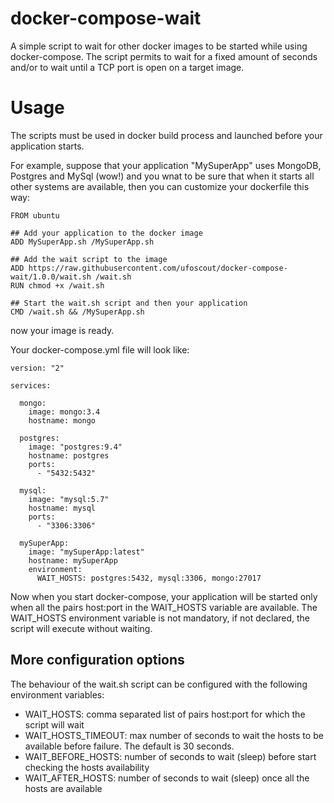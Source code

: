 # docker-compose-wait
A simple script to wait for other docker images to be started while using docker-compose.
The script permits to wait for a fixed amount of seconds and/or to wait until a TCP port is open on a target image.

# Usage
The scripts must be used in docker build process and launched before your application starts.

For example, suppose that your application "MySuperApp" uses MongoDB, Postgres and MySql (wow!) and you wnat to be sure that when it starts all other systems are available, then you can customize your dockerfile this way:

```
FROM ubuntu

## Add your application to the docker image
ADD MySuperApp.sh /MySuperApp.sh

## Add the wait script to the image
ADD https://raw.githubusercontent.com/ufoscout/docker-compose-wait/1.0.0/wait.sh /wait.sh
RUN chmod +x /wait.sh

## Start the wait.sh script and then your application
CMD /wait.sh && /MySuperApp.sh
```

now your image is ready.

Your docker-compose.yml file will look like:

```
version: "2"

services:

  mongo:
    image: mongo:3.4
    hostname: mongo
  
  postgres:
    image: "postgres:9.4"
    hostname: postgres
    ports:
      - "5432:5432"

  mysql:
    image: "mysql:5.7"
    hostname: mysql
    ports:
      - "3306:3306"
      
  mySuperApp:
    image: "mySuperApp:latest"
    hostname: mySuperApp
    environment:
      WAIT_HOSTS: postgres:5432, mysql:3306, mongo:27017
```

Now when you start docker-compose, your application will be started only when all the pairs host:port in the WAIT_HOSTS variable are available.
The WAIT_HOSTS environment variable is not mandatory, if not declared, the script will execute without waiting.

## More configuration options
The behaviour of the wait.sh script can be configured with the following environment variables:
- WAIT_HOSTS: comma separated list of pairs host:port for which the script will wait
- WAIT_HOSTS_TIMEOUT: max number of seconds to wait the hosts to be available before failure. The default is 30 seconds.
- WAIT_BEFORE_HOSTS: number of seconds to wait (sleep) before start checking the hosts availability
- WAIT_AFTER_HOSTS: number of seconds to wait (sleep) once all the hosts are available


